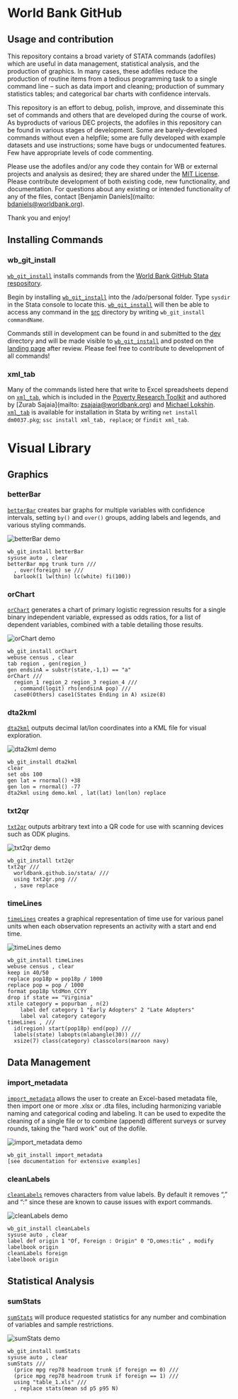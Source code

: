 # World Bank GitHub

## Usage and contribution

This repository contains a broad variety of STATA commands (adofiles) which are useful in data management, statistical analysis, and the production of graphics. In many cases, these adofiles reduce the production of routine items from a tedious programming task to a single command line – such as data import and cleaning; production of summary statistics tables; and categorical bar charts with confidence intervals.

This repository is an effort to debug, polish, improve, and disseminate this set of commands and others that are developed during the course of work. As byproducts of various DEC projects, the adofiles in this repository can be found in various stages of development. Some are barely-developed commands without even a helpfile; some are fully developed with example datasets and use instructions; some have bugs or undocumented features. Few have appropriate levels of code commenting.

Please use the adofiles and/or any code they contain for WB or external projects and analysis as desired; they are shared under the [MIT License](https://opensource.org/licenses/MIT). Please contribute development of both existing code, new functionality, and documentation. For questions about any existing or intended functionality of any of the files, contact [Benjamin Daniels](mailto: bdaniels@worldbank.org).

Thank you and enjoy!

## Installing Commands

### wb_git_install

[`wb_git_install`](https://github.com/worldbank/stata/tree/master/wb_git_install) installs commands from the [World Bank GitHub Stata respository](https://github.com/worldbank/stata).

Begin by installing [`wb_git_install`](https://github.com/worldbank/stata/tree/master/wb_git_install) into the /ado/personal folder. Type `sysdir` in the Stata console to locate this. [`wb_git_install`](https://github.com/worldbank/stata/tree/master/wb_git_install) will then be able to access any command in the [src](https://github.com/worldbank/stata/tree/master/src) directory by writing `wb_git_install commandName`.

Commands still in development can be found in and submitted to the [dev](https://github.com/worldbank/stata/tree/master/dev) directory and will be made visible to [`wb_git_install`](https://github.com/worldbank/stata/tree/master/wb_git_install) and posted on the [landing page](http://worldbank.github.io/stata/) after review. Please feel free to contribute to development of all commands!

### xml_tab

Many of the commands listed here that write to Excel spreadsheets depend on [`xml_tab`](http://fmwww.bc.edu/repec/bocode/x/xml_tab.html), which is included in the [Poverty Research Toolkit](http://econ.worldbank.org/WBSITE/EXTERNAL/EXTDEC/EXTRESEARCH/EXTPROGRAMS/EXTPOVRES/0,,contentMDK:20292195~menuPK:546578~pagePK:64168182~piPK:64168060~theSitePK:477894,00.html#xml_tab) and authored by [Zurab Sajaia](mailto: zsajaia@worldbank.org) and [Michael Lokshin](mlokshin@worldbank.org). [`xml_tab`](http://fmwww.bc.edu/repec/bocode/x/xml_tab.html) is available for installation in Stata by writing `net install dm0037.pkg`; `ssc install xml_tab, replace`; or `findit xml_tab`.

# Visual Library

## Graphics

### betterBar

[`betterBar`](https://github.com/worldbank/stata/tree/master/src/betterBar) creates bar graphs for multiple variables with confidence intervals, setting `by()` and `over()` groups, adding labels and legends, and various styling commands.

![betterBar demo](https://raw.githubusercontent.com/worldbank/stata/master/src/betterBar/betterBar.png)

```
wb_git_install betterBar
sysuse auto , clear
betterBar mpg trunk turn ///
  , over(foreign) se ///
  barlook(1 lw(thin) lc(white) fi(100))
```

### orChart

[`orChart`](https://github.com/worldbank/stata/tree/master/src/orChart) generates a chart of primary logistic regression results for a single binary independent variable, expressed as odds ratios, for a list of dependent variables, combined with a table detailing those results.

![orChart demo](https://raw.githubusercontent.com/worldbank/stata/master/src/orChart/orChart.png)

```
wb_git_install orChart
webuse census , clear
tab region , gen(region_)
gen endsinA = substr(state,-1,1) == "a"
orChart ///
  region_1 region_2 region_3 region_4 ///
  , command(logit) rhs(endsinA pop) ///
  case0(Others) case1(States Ending in A) xsize(8)
```

### dta2kml

[`dta2kml`](https://github.com/worldbank/stata/tree/master/src/dta2kml) outputs decimal lat/lon coordinates into a KML file for visual exploration.

![dta2kml demo](https://raw.githubusercontent.com/worldbank/stata/master/src/dta2kml/dta2kml.jpg)

```
wb_git_install dta2kml
clear
set obs 100
gen lat = rnormal() +38
gen lon = rnormal() -77
dta2kml using demo.kml , lat(lat) lon(lon) replace
```

### txt2qr

[`txt2qr`](https://github.com/worldbank/stata/tree/master/src/txt2qr) outputs arbitrary text into a QR code for use with scanning devices such as ODK plugins.

![txt2qr demo](https://raw.githubusercontent.com/worldbank/stata/master/src/txt2qr/txt2qr.png)

```
wb_git_install txt2qr
txt2qr ///
  worldbank.github.io/stata/ ///
  using txt2qr.png ///
  , save replace
```

### timeLines

[`timeLines`](https://github.com/worldbank/stata/tree/master/src/timeLines) creates a graphical representation of time use for various panel units when each observation represents an activity with a start and end time.

![timeLines demo](https://raw.githubusercontent.com/worldbank/stata/master/src/timeLines/timeLines.png)

```
wb_git_install timeLines
webuse census , clear
keep in 40/50
replace pop18p = pop18p / 1000
replace pop = pop / 1000
format pop18p %tdMon_CCYY
drop if state == "Virginia"
xtile category = popurban , n(2)
	label def category 1 "Early Adopters" 2 "Late Adopters"
	label val category category
timeLines , ///
  id(region) start(pop18p) end(pop) ///
  labels(state) labopts(mlabangle(30)) ///
  xsize(7) class(category) classcolors(maroon navy)
```



## Data Management

### import_metadata

[`import_metadata`](https://github.com/worldbank/stata/tree/master/src/import_metadata) allows the user to create an Excel-based metadata file, then import one or more .xlsx or .dta files, including harmonizing variable naming and categorical coding and labeling. It can be used to expedite the cleaning of a single file or to combine (append) different surveys or survey rounds, taking the "hard work" out of the dofile.

![import_metadata demo](https://raw.githubusercontent.com/worldbank/stata/master/src/import_metadata/import_metadata.png)

```
wb_git_install import_metadata
[see documentation for extensive examples]
```

### cleanLabels

[`cleanLabels`](https://github.com/worldbank/stata/tree/master/src/cleanLabels) removes characters from value labels. By default it removes “,” and “:” since these are known to cause issues with export commands.

![cleanLabels demo](https://raw.githubusercontent.com/worldbank/stata/master/src/cleanLabels/cleanlabels.png)

```
wb_git_install cleanLabels
sysuse auto , clear
label def origin 1 "Of, Foreign : Origin" 0 "D,omes:tic" , modify
labelbook origin
cleanLabels foreign
labelbook origin
```

## Statistical Analysis

### sumStats

[`sumStats`](https://github.com/worldbank/stata/tree/master/src/sumStats) will produce requested statistics for any number and combination of variables and sample restrictions.

![sumStats demo](https://raw.githubusercontent.com/worldbank/stata/master/src/sumStats/sumStats.png)

```
wb_git_install sumStats
sysuse auto , clear
sumStats ///
  (price mpg rep78 headroom trunk if foreign == 0) ///
  (price mpg rep78 headroom trunk if foreign == 1) ///
  using "table_1.xls" ///
  , replace stats(mean sd p5 p95 N)
 ```
